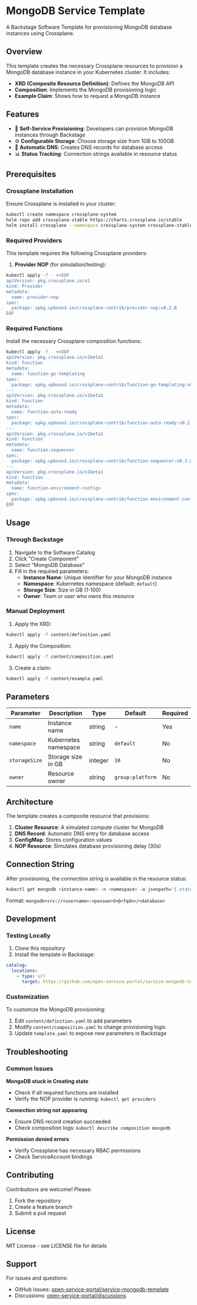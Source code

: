 # MongoDB Service Template

A Backstage Software Template for provisioning MongoDB database instances using Crossplane.

## Overview

This template creates the necessary Crossplane resources to provision a MongoDB database instance in your Kubernetes cluster. It includes:

- **XRD (Composite Resource Definition)**: Defines the MongoDB API
- **Composition**: Implements the MongoDB provisioning logic
- **Example Claim**: Shows how to request a MongoDB instance

## Features

- 🚀 **Self-Service Provisioning**: Developers can provision MongoDB instances through Backstage
- ⚙️ **Configurable Storage**: Choose storage size from 1GB to 100GB
- 🔧 **Automatic DNS**: Creates DNS records for database access
- 📊 **Status Tracking**: Connection strings available in resource status

## Prerequisites

### Crossplane Installation

Ensure Crossplane is installed in your cluster:

```bash
kubectl create namespace crossplane-system
helm repo add crossplane-stable https://charts.crossplane.io/stable
helm install crossplane --namespace crossplane-system crossplane-stable/crossplane
```

### Required Providers

This template requires the following Crossplane providers:

1. **Provider NOP** (for simulation/testing):
```bash
kubectl apply -f - <<EOF
apiVersion: pkg.crossplane.io/v1
kind: Provider
metadata:
  name: provider-nop
spec:
  package: xpkg.upbound.io/crossplane-contrib/provider-nop:v0.2.0
EOF
```

### Required Functions

Install the necessary Crossplane composition functions:

```bash
kubectl apply -f - <<EOF
apiVersion: pkg.crossplane.io/v1beta1
kind: Function
metadata:
  name: function-go-templating
spec:
  package: xpkg.upbound.io/crossplane-contrib/function-go-templating:v0.10.0
---
apiVersion: pkg.crossplane.io/v1beta1
kind: Function
metadata:
  name: function-auto-ready
spec:
  package: xpkg.upbound.io/crossplane-contrib/function-auto-ready:v0.2.1
---
apiVersion: pkg.crossplane.io/v1beta1
kind: Function
metadata:
  name: function-sequencer
spec:
  package: xpkg.upbound.io/crossplane-contrib/function-sequencer:v0.3.0
---
apiVersion: pkg.crossplane.io/v1beta1
kind: Function
metadata:
  name: function-environment-configs
spec:
  package: xpkg.upbound.io/crossplane-contrib/function-environment-configs:v0.1.0
EOF
```

## Usage

### Through Backstage

1. Navigate to the Software Catalog
2. Click "Create Component"
3. Select "MongoDB Database"
4. Fill in the required parameters:
   - **Instance Name**: Unique identifier for your MongoDB instance
   - **Namespace**: Kubernetes namespace (default: `default`)
   - **Storage Size**: Size in GB (1-100)
   - **Owner**: Team or user who owns this resource

### Manual Deployment

1. Apply the XRD:
```bash
kubectl apply -f content/definition.yaml
```

2. Apply the Composition:
```bash
kubectl apply -f content/composition.yaml
```

3. Create a claim:
```bash
kubectl apply -f content/example.yaml
```

## Parameters

| Parameter | Description | Type | Default | Required |
|-----------|-------------|------|---------|----------|
| `name` | Instance name | string | - | Yes |
| `namespace` | Kubernetes namespace | string | `default` | No |
| `storageSize` | Storage size in GB | integer | `10` | No |
| `owner` | Resource owner | string | `group:platform` | No |

## Architecture

The template creates a composite resource that provisions:

1. **Cluster Resource**: A simulated compute cluster for MongoDB
2. **DNS Record**: Automatic DNS entry for database access  
3. **ConfigMap**: Stores configuration values
4. **NOP Resource**: Simulates database provisioning delay (30s)

## Connection String

After provisioning, the connection string is available in the resource status:

```bash
kubectl get mongodb <instance-name> -n <namespace> -o jsonpath='{.status.connString}'
```

Format: `mongodb+srv://<username>:<password>@<fqdn>/<database>`

## Development

### Testing Locally

1. Clone this repository
2. Install the template in Backstage:
```yaml
catalog:
  locations:
    - type: url
      target: https://github.com/open-service-portal/service-mongodb-template/blob/main/template.yaml
```

### Customization

To customize the MongoDB provisioning:

1. Edit `content/definition.yaml` to add parameters
2. Modify `content/composition.yaml` to change provisioning logic
3. Update `template.yaml` to expose new parameters in Backstage

## Troubleshooting

### Common Issues

**MongoDB stuck in Creating state**
- Check if all required functions are installed
- Verify the NOP provider is running: `kubectl get providers`

**Connection string not appearing**
- Ensure DNS record creation succeeded
- Check composition logs: `kubectl describe composition mongodb`

**Permission denied errors**
- Verify Crossplane has necessary RBAC permissions
- Check ServiceAccount bindings

## Contributing

Contributions are welcome! Please:

1. Fork the repository
2. Create a feature branch
3. Submit a pull request

## License

MIT License - see LICENSE file for details

## Support

For issues and questions:
- GitHub Issues: [open-service-portal/service-mongodb-template](https://github.com/open-service-portal/service-mongodb-template/issues)
- Discussions: [open-service-portal/discussions](https://github.com/orgs/open-service-portal/discussions)